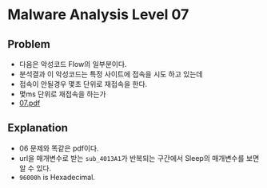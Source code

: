 # Malware Analysis Level 07

## Problem
* 다음은 악성코드 Flow의 일부분이다. 
* 분석결과 이 악성코드는 특정 사이트에 접속을 시도 하고 있는데 
* 접속이 안될경우 몇초 단위로 재접속을 한다.
* 몇ms 단위로 재접속을 하는가 
* [07.pdf](./07.pdf)

## Explanation
* 06 문제와 똑같은 pdf이다.
* url을 매개변수로 받는 `sub_4013A1`가 반복되는 구간에서 Sleep의 매개변수를 보면 알 수 있다.
* `96000h` is Hexadecimal.
